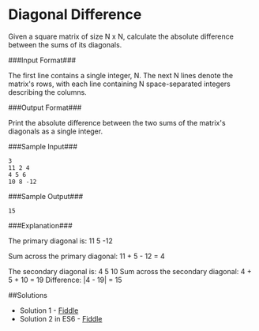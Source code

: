 Diagonal Difference
==========

Given a square matrix of size N x N, calculate the absolute difference between the sums of its diagonals.

###Input Format###

The first line contains a single integer, N. The next N lines denote the matrix's rows, with each line containing N space-separated integers describing the columns.

###Output Format###

Print the absolute difference between the two sums of the matrix's diagonals as a single integer.

###Sample Input###

```
3
11 2 4
4 5 6
10 8 -12
```

###Sample Output###

```
15
```

###Explanation###

The primary diagonal is:
11
      5
            -12

Sum across the primary diagonal: 11 + 5 - 12 = 4

The secondary diagonal is:
            4
      5
10
Sum across the secondary diagonal: 4 + 5 + 10 = 19
Difference: |4 - 19| = 15

##Solutions
- Solution 1 - [Fiddle](https://jsfiddle.net/EmilioAiolfi/kur2ezxe/)
- Solution 2 in ES6 - [Fiddle](https://jsfiddle.net/EmilioAiolfi/orcuyw3g/)
